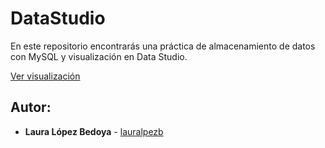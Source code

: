# DataStudio
En este repositorio encontrarás una práctica de almacenamiento de datos con MySQL y visualización en Data Studio.

[Ver visualización](https://datastudio.google.com/reporting/4116b4f7-1946-4e32-bede-db536e85affe/page/YscKB)

## Autor:

- **Laura López Bedoya** - [lauralpezb](https://github.com/lauralpezb)



